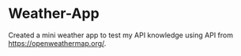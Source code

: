 # Weather-App

Created a mini weather app to test my API knowledge using API from https://openweathermap.org/. 
